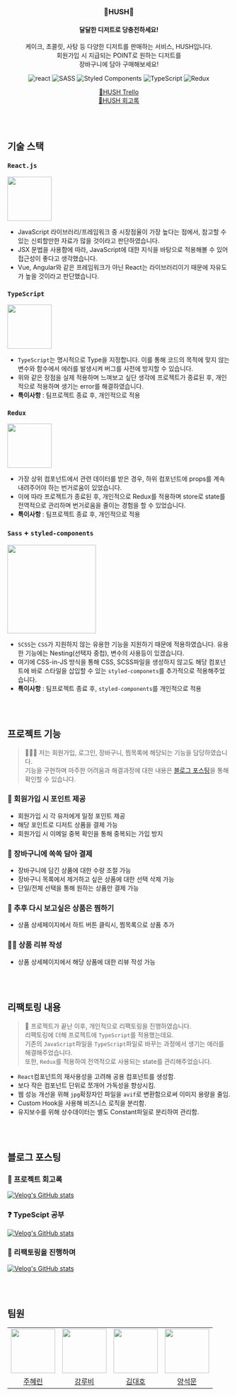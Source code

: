 <br>

<div align="center">

<h3>🍰HUSH🍰</h3>
<h4>달달한 디저트로 당충전하세요!</h4>

<p align="center">케이크, 초콜릿, 사탕 등 다양한 디저트를 판매하는 서비스, HUSH입니다. <br />회원가입 시 지급되는 POINT로 원하는 디저트를<br /> 장바구니에 담아 구매해보세요!</p>

![react](https://img.shields.io/badge/React-20232A?style=flat-square&logo=react&logoColor=61DAFB)
![SASS](https://img.shields.io/badge/Sass-CC6699?style=flat-square&logo=sass&logoColor=white)
![Styled Components](https://img.shields.io/badge/styled--components-DB7093?style=flat-square&logo=styled-components&logoColor=white)
![TypeScript](https://img.shields.io/badge/TypeScript-3178C6?style=flat-square&logo=typescript&logoColor=white)
![Redux](https://img.shields.io/badge/Redux-764ABC?style=flat-square&logo=redux&logoColor=white)

[📆HUSH Trello](https://trello.com/b/SqYg2cLN/hush)<br/>
[📝HUSH 회고록](https://velog.io/@hye_rin/%ED%97%88%EC%89%AC-%ED%94%84%EB%A1%9C%EC%A0%9D%ED%8A%B8-%ED%9A%8C%EA%B3%A0%EB%A1%9D)

</div>

<br><br>

## 기술 스택

### `React.js`

<img src="https://user-images.githubusercontent.com/93499154/208901555-8b899340-9db1-465f-980b-24156cf4ba58.png" width="100">

- JavaScript 라이브러리/프레임워크 중 시장점율이 가장 높다는 점에서, 참고할 수 있는 신뢰할만한 자료가 많을 것이라고 판단하였습니다.
- JSX 문법을 사용함에 따라, JavaScript에 대한 지식을 바탕으로 적용해볼 수 있어 접근성이 좋다고 생각했습니다.
- Vue, Angular와 같은 프레임워크가 아닌 React는 라이브러리이기 때문에 자유도가 높을 것이라고 판단했습니다.

### `TypeScript`

<img src="https://user-images.githubusercontent.com/93499154/209255394-b544d747-2257-46bf-8014-08c59d152c94.png" width="100">

- `TypeScript`는 명시적으로 Type을 지정합니다. 이를 통해 코드의 목적에 맞지 않는 변수와 함수에서 에러를 발생시켜 버그를 사전에 방지할 수 있습니다.
- 위와 같은 장점을 실제 적용하며 느껴보고 싶단 생각에 프로젝트가 종료된 후, 개인적으로 적용하며 생기는 error를 해결하였습니다.
- <strong>특이사항</strong> : 팀프로젝트 종료 후, 개인적으로 적용

### `Redux`

<img src="https://user-images.githubusercontent.com/93499154/209255516-c0c2ab95-e23a-4cff-8d3c-5a9133b5d1b0.png" width="100">

- 가장 상위 컴포넌트에서 관련 데이터를 받은 경우, 하위 컴포넌트에 props를 계속 내려주어야 하는 번거로움이 있었습니다.
- 이에 따라 프로젝트가 종료된 후, 개인적으로 Redux를 적용하며 store로 state를 전역적으로 관리하며 번거로움을 줄이는 경험을 할 수 있었습니다.
- <strong>특이사항</strong> : 팀프로젝트 종료 후, 개인적으로 적용

### `Sass` + `styled-components`

<img src="https://user-images.githubusercontent.com/93499154/209261598-34d8ea3c-4e83-458b-a7d5-d547cd858118.png" width="200" >

- `SCSS`는 `CSS`가 지원하지 않는 유용한 기능을 지원하기 때문에 적용하였습니다. 유용한 기능에는 Nesting(선택자 중첩), 변수의 사용등이 있겠습니다.
- 여기에 CSS-in-JS 방식을 통해 CSS, SCSS파일을 생성하지 않고도 해당 컴포넌트에 바로 스타일을 삽입할 수 있는 `styled-componets`를 추가적으로 적용해주었습니다.
- <strong>특이사항</strong> : 팀프로젝트 종료 후, `styled-components`를 개인적으로 적용

<br><br>

## 프로젝트 기능

> 🙋🏻‍♀️ 저는 회원가입, 로그인, 장바구니, 찜목록에 해당되는 기능을 담당하였습니다. <br /> 기능을 구현하며 마주한 어려움과 해결과정에 대한 내용은 <a href="https://velog.io/@hye_rin/React-%EB%9F%AC%EC%89%AC%EC%BD%94%EB%A6%AC%EC%95%84-%ED%81%B4%EB%A1%A0-%ED%94%84%EB%A1%9C%EC%A0%9D%ED%8A%B8-%ED%9A%8C%EA%B3%A0">블로그 포스팅</a>을 통해 확인할 수 있습니다.

### 🔐 회원가입 시 포인트 제공

- 회원가입 시 각 유저에게 일정 포인트 제공
- 해당 포인트로 디저트 상품을 결제 가능
- 회원가입 시 이메일 중복 확인을 통해 중복되는 가입 방지

### 🛒 장바구니에 쏙쏙 담아 결제

- 장바구니에 담긴 상품에 대한 수량 조절 가능
- 장바구니 목록에서 제거하고 싶은 상품에 대한 선택 삭제 가능
- 단일/전체 선택을 통해 원하는 상품만 결제 가능

### 💝 추후 다시 보고싶은 상품은 찜하기

- 상품 상세페이지에서 하트 버튼 클릭시, 찜목록으로 상품 추가

### ✍🏻 상품 리뷰 작성

- 상품 상세페이지에서 해당 상품에 대한 리뷰 작성 가능

<br><br>

## 리팩토링 내용

> 📗 프로젝트가 끝난 이후, 개인적으로 리팩토링을 진행하였습니다. <br />리팩토링에 더해 프로젝트에 `TypeScript`를 적용했는데요.<br /> 기존의 `JavaScript`파일을 `TypeScript`파일로 바꾸는 과정에서 생기는 에러를 해결해주었습니다.<br /> 또한, `Redux`를 적용하여 전역적으로 사용되는 state를 관리해주었습니다.

- `React`컴포넌트의 재사용성을 고려해 공용 컴포넌트를 생성함.
- 보다 작은 컴포넌트 단위로 쪼개어 가독성을 향상시킴.
- 웹 성능 개선을 위해 `jpg`확장자인 파일을 `avif`로 변환함으로써 이미지 용량을 줄임.
- Custom Hook을 사용해 비즈니스 로직을 분리함.
- 유지보수를 위해 상수데이터는 별도 Constant파일로 분리하여 관리함.

<br><br>

## 블로그 포스팅

### 📝 프로젝트 회고록

[![Velog's GitHub stats](https://velog-readme-stats.vercel.app/api?name=hye_rin&slug=허쉬-프로젝트-회고록&color=dark)](https://velog.io/@hye_rin/%ED%97%88%EC%89%AC-%ED%94%84%EB%A1%9C%EC%A0%9D%ED%8A%B8-%ED%9A%8C%EA%B3%A0%EB%A1%9D)

### ❓ TypeScipt 공부

[![Velog's GitHub stats](https://velog-readme-stats.vercel.app/api?name=hye_rin&slug=TypeScript-타입스크립트를-사용하는-이유는-뭘까&color=dark)](https://velog.io/@hye_rin/TypeScript-%ED%83%80%EC%9E%85%EC%8A%A4%ED%81%AC%EB%A6%BD%ED%8A%B8%EB%A5%BC-%EC%82%AC%EC%9A%A9%ED%95%98%EB%8A%94-%EC%9D%B4%EC%9C%A0%EB%8A%94-%EB%AD%98%EA%B9%8C)

### 📗 리팩토링을 진행하며

[![Velog's GitHub stats](https://velog-readme-stats.vercel.app/api?name=hye_rin&slug=리팩토링하며-신경썼던-것들에-대해&color=dark)](https://velog.io/@hye_rin/%EB%A6%AC%ED%8C%A9%ED%86%A0%EB%A7%81%ED%95%98%EB%A9%B0-%EC%8B%A0%EA%B2%BD%EC%8D%BC%EB%8D%98-%EA%B2%83%EB%93%A4%EC%97%90-%EB%8C%80%ED%95%B4)

<br><br>

## 팀원

<table>
    <tr>
        <td align="center"><img src="https://user-images.githubusercontent.com/93499154/208896343-59b34c50-f89a-4ceb-8e7d-1a6bdd0a0a18.png" width="100"></td>
        <td align="center"><img src="https://user-images.githubusercontent.com/93499154/209254068-b20c2007-d898-4967-b771-a8a09eae9fbc.png" width="100">
        </td>
        <td align="center"><img src="https://user-images.githubusercontent.com/93499154/209254184-2773caa6-58f9-4544-95b1-c8a8a2ef997a.png" width="100"></td>
        <td align="center"><img src="https://user-images.githubusercontent.com/93499154/209254234-16755cad-776b-46a4-b537-6549d20e167d.png" width="100"></td>
    </tr>
    <tr>
        <td align="center"><a href="https://github.com/HyeRrin">주혜린</a></td>
        <td align="center"><a href="https://github.com/kangrubi">강루비</a></td>
        <td align="center"><a href="https://github.com/daehoddunddun">김대호</a></td>
        <td align="center"><a href="https://github.com/tjrans9248">양석문</a></td>
    </tr>
</table>
